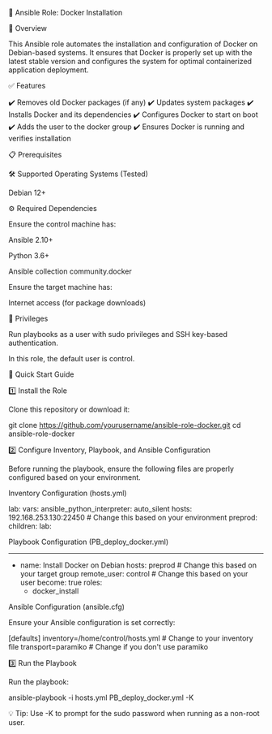 🚀 Ansible Role: Docker Installation

📌 Overview

This Ansible role automates the installation and configuration of Docker on Debian-based systems. It ensures that Docker is properly set up with the latest stable version and configures the system for optimal containerized application deployment.

✅ Features

✔️ Removes old Docker packages (if any)
✔️ Updates system packages
✔️ Installs Docker and its dependencies
✔️ Configures Docker to start on boot
✔️ Adds the user to the docker group
✔️ Ensures Docker is running and verifies installation

📋 Prerequisites

🛠 Supported Operating Systems (Tested)

Debian 12+

⚙️ Required Dependencies

Ensure the control machine has:

Ansible 2.10+

Python 3.6+

Ansible collection community.docker

Ensure the target machine has:

Internet access (for package downloads)

🔑 Privileges

Run playbooks as a user with sudo privileges and SSH key-based authentication.

In this role, the default user is control.

🚀 Quick Start Guide

1️⃣ Install the Role

Clone this repository or download it:

git clone https://github.com/yourusername/ansible-role-docker.git
cd ansible-role-docker

2️⃣ Configure Inventory, Playbook, and Ansible Configuration

Before running the playbook, ensure the following files are properly configured based on your environment.

Inventory Configuration (hosts.yml)

lab:
  vars:
    ansible_python_interpreter: auto_silent
  hosts:
    192.168.253.130:22450  # Change this based on your environment
preprod:
  children:
    lab:

Playbook Configuration (PB_deploy_docker.yml)

---
- name: Install Docker on Debian
  hosts: preprod  # Change this based on your target group
  remote_user: control  # Change this based on your user
  become: true
  roles:
    - docker_install

Ansible Configuration (ansible.cfg)

Ensure your Ansible configuration is set correctly:

[defaults]
inventory=/home/control/hosts.yml  # Change to your inventory file
transport=paramiko  # Change if you don't use paramiko

3️⃣ Run the Playbook

Run the playbook:

ansible-playbook -i hosts.yml PB_deploy_docker.yml -K

💡 Tip: Use -K to prompt for the sudo password when running as a non-root user.
